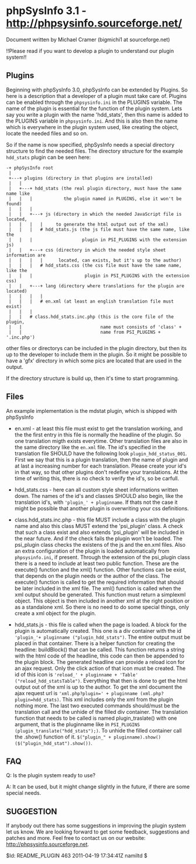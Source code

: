 phpSysInfo 3.1 - http://phpsysinfo.sourceforge.net/
===================================================

Document written by Michael Cramer (bigmichi1 at sourceforge.net)

!!Please read if you want to develop a plugin to understand our plugin system!!


Plugins
-------

Beginning with phpSysInfo 3.0, phpSysInfo can be extended by Plugins. So here is
a description that a developer of a plugin must take care of. Plugins can be
enabled through the `phpsysinfo.ini` in the PLUGINS variable. The name of the
plugin is essential for the function of the plugin system. Lets say you write a
plugin with the name 'hdd_stats', then this name is added to the PLUGINS
variable in `phpsysinfo.ini`. And this is also then the name which is everywhere in
the plugin system used, like creating the object, locate the needed files and
so on.

So if the name is now specified, phpSysInfo needs a special directory structure
to find the needed files. The directory structure for the example `hdd_stats`
plugin can be seen here:

```
-+ phpSysInfo root
 |
 +---+ plugins (directory in that plugins are installed)
 |   |
 |   +---+ hdd_stats (the real plugin directory, must have the same name like
 |   |   |            the plugin named in PLUGINS, else it won't be found)
 |   |   |
 |   |   +---+ js (directory in which the needed JavaScript file is located,
 |   |   |   |     to generate the html output out of the xml)
 |   |   |   # hdd_stats.js (the js file must have the same name, like the
 |   |   |                   plugin in PSI_PLUGINS with the extension js)
 |   |   +---+ css (directory in which the needed style sheet information are
 |   |   |   |      located, can exists, but it's up to the author)
 |   |   |   # hdd_stats.css (the css file must have the same name, like the
 |   |   |                    plugin in PSI_PLUGINS with the extension css)
 |   |   +---+ lang (directory where translations for the plugin are located)
 |   |   |   |
 |   |   |   # en.xml (at least an english translation file must exist)
 |   |   |
 |   |   # class.hdd_stats.inc.php (this is the core file of the plugin,
 |   |                              name must consists of 'class' +
 |   |                              name from PSI_PLUGINS + '.inc.php')
```

other files or directorys can be included in the plugin directory, but then
its up to the developer to include them in the plugin. So it might be possible
to have a 'gfx' directory in which some pics are located that are used in the
output.

If the directory structure is build up, then it's time to start programming.

Files
-----

An example implementation is the mdstat plugin, which is shipped with phpSysInfo

* en.xml - at least this file must exist to get the translation working, and the
         the first entry in this file is normally the headline of the plugin.
         So one translation migth exists everytime. Other translation files
         are also in the same directory like the `en.xml` file.
         The id's specified in the translation file SHOULD have the following
         look `plugin_hdd_status_001`. First we say that this is a plugin
         translation, then the name of plugin and at last a increasing number
         for each translation. Please create your id's in that way, so that
         other plugins don't redefine your translations. At the time of writing
         this, there is no check to verify the id's, so be carfull.

* hdd_stats.css - here can all custom style sheet informations written down. The
         names of the id's and classes SHOULD also begin, like the translation
         id's, with `'plugin_' + pluginname`. If thats not the case it might be
         possible that another plugin is overwriting your css definitions.

* class.hdd_stats.inc.php - this file MUST include a class with the plugin name
         and also this class MUST extend the 'psi_plugin' class. A check that
         such a class exist and also extends 'psi_plugin' will be included in
         the near future. And if the check fails the plugin won't be loaded.
         The psi_plugin class checks the existens of the js and the en.xml
         files. Also an extra configuration of the plugin is loaded
         automatically from `phpsysinfo.ini`, if present.
         Through the extension of the psi_plugin class there is a need to
         include at least two public function. These are the execute() function
         and the xml() function. Other functions can be exist, that depends on
         the plugin needs or the author of the class. The execute() function is
         called to get the required information that should be later included
         in the xml file. The xml() function is called when the xml output
         should be generated. This function must return a simplexml object. This
         object is then included in another xml at the right position or as a
         standalone xml. So there is no need to do some special things, only
         create a xml object for the plugin.

* hdd_stats.js - this file is called when the page is loaded. A block for the
        plugin is automatically created. This one is a div container with the
        id `'plugin_'+ pluginname ("plugin_hdd_stats")`. The entire output must be
        placed in that container.
        There is a helper function for creating the headline: buildBlock() that
        can be called. This function returns a string with the html code of the
        headline, this code can then be appended to the plugin block. The
        generated headline can provide a reload icon for an ajax request. Only
        the click action of that icon must be created. The id of this icon is
        `'reload_' + pluginname + 'Table' ("reload_hdd_statsTable")`.
        Everything that then is done to get the html output out of the xml is up
        to the author.
        To get the xml document the ajax request url is `'xml.php?plugin=' +
        pluginname (xml.php?plugin=hdd_stats)`. This xml includes only the xml
        from the plugin nothing more.
        The last two executed commands should/must be the translation call and
        the unhide of the filled div container.
        The translation function that needs to be called is named
        plugin_traslate() with one argument, that is the pluginname like in
        `PSI_PLUGINS (plugin_translate("hdd_stats");)`.
        To unhide the filled container call the .show() function of it.
        `$("plugin_" + pluginname).show() ($("plugin_hdd_stat").show())`.

FAQ
---

Q: Is the plugin system ready to use?

A: It can be used, but it might change slightly in the future, if there are some
   special needs.

SUGGESTION
----------

If anybody out there has some suggestions in improving the plugin system let us
know. We are looking forward to get some feedback, suggestions and patches and
more. Feel free to contact us on our website: http://phpsysinfo.sourceforge.net.

$Id: README_PLUGIN 463 2011-04-19 17:34:41Z namiltd $
